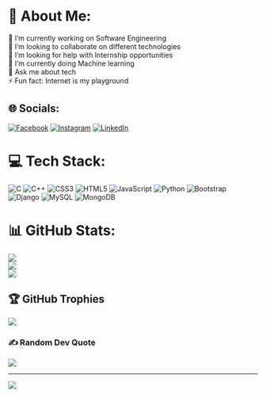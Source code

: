 # 💫 About Me:
🔭 I’m currently working on Software Engineering<br>👯 I’m looking to collaborate on different technologies<br>🤝 I’m looking for help with Internship opportunities<br>🌱 I’m currently doing Machine learning<br>💬 Ask me about tech<br>⚡ Fun fact: Internet is my playground


## 🌐 Socials:
[![Facebook](https://img.shields.io/badge/Facebook-%231877F2.svg?logo=Facebook&logoColor=white)](https://facebook.com/https://www.facebook.com/nitish.dubey.7773/) [![Instagram](https://img.shields.io/badge/Instagram-%23E4405F.svg?logo=Instagram&logoColor=white)](https://instagram.com/https://www.instagram.com/_mr_dubey.620/) [![LinkedIn](https://img.shields.io/badge/LinkedIn-%230077B5.svg?logo=linkedin&logoColor=white)](https://linkedin.com/in/https://www.linkedin.com/in/mrdubey620/) 

# 💻 Tech Stack:
![C](https://img.shields.io/badge/c-%2300599C.svg?style=for-the-badge&logo=c&logoColor=white) ![C++](https://img.shields.io/badge/c++-%2300599C.svg?style=for-the-badge&logo=c%2B%2B&logoColor=white) ![CSS3](https://img.shields.io/badge/css3-%231572B6.svg?style=for-the-badge&logo=css3&logoColor=white) ![HTML5](https://img.shields.io/badge/html5-%23E34F26.svg?style=for-the-badge&logo=html5&logoColor=white) ![JavaScript](https://img.shields.io/badge/javascript-%23323330.svg?style=for-the-badge&logo=javascript&logoColor=%23F7DF1E) ![Python](https://img.shields.io/badge/python-3670A0?style=for-the-badge&logo=python&logoColor=ffdd54) ![Bootstrap](https://img.shields.io/badge/bootstrap-%23563D7C.svg?style=for-the-badge&logo=bootstrap&logoColor=white) ![Django](https://img.shields.io/badge/django-%23092E20.svg?style=for-the-badge&logo=django&logoColor=white) ![MySQL](https://img.shields.io/badge/mysql-%2300f.svg?style=for-the-badge&logo=mysql&logoColor=white) ![MongoDB](https://img.shields.io/badge/MongoDB-%234ea94b.svg?style=for-the-badge&logo=mongodb&logoColor=white)
# 📊 GitHub Stats:
![](https://github-readme-stats.vercel.app/api?username=001-NITISH&theme=dark&hide_border=false&include_all_commits=true&count_private=true)<br/>
![](https://github-readme-streak-stats.herokuapp.com/?user=001-NITISH&theme=dark&hide_border=false)<br/>
![](https://github-readme-stats.vercel.app/api/top-langs/?username=001-NITISH&theme=dark&hide_border=false&include_all_commits=true&count_private=true&layout=compact)

## 🏆 GitHub Trophies
![](https://github-profile-trophy.vercel.app/?username=001-NITISH&theme=darkhub&no-frame=false&no-bg=false&margin-w=4)

### ✍️ Random Dev Quote
![](https://quotes-github-readme.vercel.app/api?type=horizontal&theme=radical)

---
[![](https://visitcount.itsvg.in/api?id=001-NITISH&icon=4&color=4)](https://visitcount.itsvg.in)

<!-- Proudly created with GPRM ( https://gprm.itsvg.in ) -->
